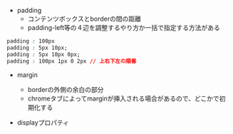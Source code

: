 - padding
  - コンテンツボックスとborderの間の距離
  - padding-left等の４辺を調整するやり方か一括で指定する方法がある

```css
padding : 100px
padding : 5px 10px;
padding : 5px 10px 0px;
padding : 100px 1px 0 2px // 上右下左の順番
```

- margin
  - borderの外側の余白の部分
  - chromeタブによってmarginが挿入される場合があるので、どこかで初期化する

- displayプロパティ